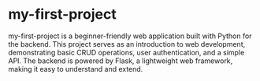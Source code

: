 # my-first-project
my-first-project is a beginner-friendly web application built with Python for the backend. This project serves as an introduction to web development, demonstrating basic CRUD operations, user authentication, and a simple API. The backend is powered by Flask, a lightweight web framework, making it easy to understand and extend.
